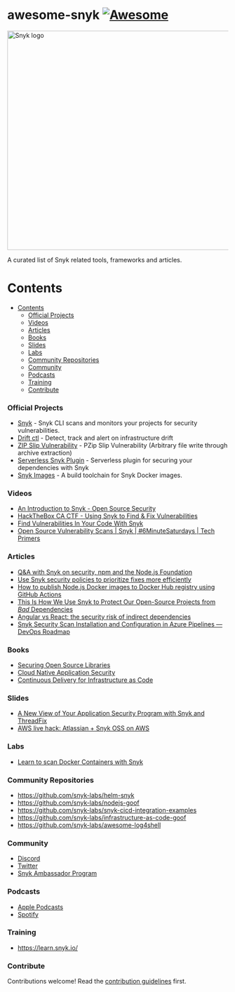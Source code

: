 # awesome-snyk [![Awesome](https://awesome.re/badge.svg)](https://awesome.re)

<a href="https://snyk.io/">
    <img src="https://res.cloudinary.com/snyk/image/upload/v1537345894/press-kit/brand/logo-monochrome.png"
         alt="Snyk logo" title="Snyk" width="880" height="500" />
</a>
</br>

A curated list of Snyk related tools, frameworks and articles.

# Contents

- [Contents](#contents)
    - [Official Projects](#official-projects)
    - [Videos](#videos)
    - [Articles](#articles)
    - [Books](#books)
    - [Slides](#slides)
    - [Labs](#labs)
    - [Community Repositories](#community-repositories)
    - [Community](#community)
    - [Podcasts](#podcasts)
    - [Training](#training)
    - [Contribute](#contribute)


### Official Projects

- [Snyk](https://github.com/snyk/snyk) - Snyk CLI scans and monitors your projects for security vulnerabilities.
- [Drift ctl](https://github.com/snyk/driftctl) - Detect, track and alert on infrastructure drift
- [ZIP Slip Vulnerability](https://github.com/snyk/zip-slip-vulnerability) - PZip Slip Vulnerability (Arbitrary file write through archive extraction)
- [Serverless Snyk Plugin](https://github.com/snyk/serverless-snyk) - Serverless plugin for securing your dependencies with Snyk
- [Snyk Images](https://github.com/snyk/snyk-images) - A build toolchain for Snyk Docker images.


### Videos

- [An Introduction to Snyk - Open Source Security](https://www.youtube.com/watch?v=4ng5usM6fd8&t=4s)
- [HackTheBox CA CTF - Using Snyk to Find & Fix Vulnerabilities](https://www.youtube.com/watch?v=tyL3Ouais1c)
- [Find Vulnerabilities In Your Code With Snyk](https://www.youtube.com/watch?v=1N6VBHMoPsw)
- [Open Source Vulnerability Scans | Snyk | #6MinuteSaturdays | Tech Primers](https://www.youtube.com/watch?v=GawosSlb0xk)

### Articles

- [Q&A with Snyk on security, npm and the Node.js Foundation](https://medium.com/hackernoon/q-a-with-snyk-on-security-npm-and-the-node-js-foundation-39a035c33120)
- [Use Snyk security policies to prioritize fixes more efficiently](https://snyk.io/blog/snyk-security-policies/)
- [How to publish Node.js Docker images to Docker Hub registry using GitHub Actions](https://snyk.io/blog/how-to-publish-node-js-docker-images-to-docker-hub-registry-using-github-actions/)
- [This Is How We Use Snyk to Protect Our Open-Source Projects from *Bad* Dependencies](https://eldadfux.medium.com/this-is-how-we-use-snyk-to-protect-our-open-source-projects-from-evil-dependencies-6ee258ca5815)
- [Angular vs React: the security risk of indirect dependencies](https://medium.com/@lirantal/angular-vs-react-the-security-risk-of-indirect-dependencies-snyk-af83b24d429e)
- [Snyk Security Scan Installation and Configuration in Azure Pipelines — DevOps Roadmap](https://medium.com/outsource-tech/snyk-security-scan-installation-and-configuration-in-azure-pipelines-b0e1ec7c6800)

### Books

- [Securing Open Source Libraries](https://www.oreilly.com/library/view/securing-open-source/9781491996980/)
- [Cloud Native Application Security](https://www.oreilly.com/library/view/cloud-native-application/9781098105631/)
- [Continuous Delivery for Infrastructure as Code](https://resources.snyk.io/c/iac-book-continuous-?x=iiH-UX)

### Slides

- [A New View of Your Application Security Program with Snyk and ThreadFix](https://www.slideshare.net/denimgroup/a-new-view-of-your-application-security-program-with-snyk-and-threadfix)
- [AWS live hack: Atlassian + Snyk OSS on AWS](https://www.slideshare.net/EricSmalling1/aws-live-hack-atlassian-snyk-oss-on-aws)

### Labs

- [Learn to scan Docker Containers with Snyk](https://www.katacoda.com/hackingtechnology/scenarios/snyk-scan)

### Community Repositories

- https://github.com/snyk-labs/helm-snyk
- https://github.com/snyk-labs/nodejs-goof
- https://github.com/snyk-labs/snyk-cicd-integration-examples
- https://github.com/snyk-labs/infrastructure-as-code-goof
- https://github.com/snyk-labs/awesome-log4shell

### Community

- [Discord](https://www.devseccon.com/community/get-involved)
- [Twitter](https://twitter.com/snyksec)
- [Snyk Ambassador Program](https://snyk.io/snyk-ambassadors/)

### Podcasts

- [Apple Podcasts](https://podcasts.apple.com/gb/podcast/the-secure-developer/id1156317989)
- [Spotify](https://open.spotify.com/show/0NX5cgorayOLBM6oc9zExW)

### Training

- https://learn.snyk.io/

### Contribute
Contributions welcome! Read the [contribution guidelines](contributing.md) first.
